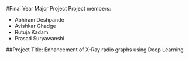 #Final Year Major Project 
Project members:
* Abhiram Deshpande
* Avishkar Ghadge
* Rutuja Kadam
* Prasad Suryawanshi
  
##Project Title:
Enhancement of X-Ray radio graphs using Deep Learning

